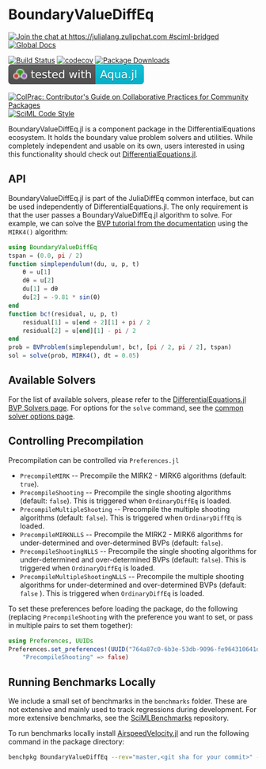 # BoundaryValueDiffEq

[![Join the chat at https://julialang.zulipchat.com #sciml-bridged](https://img.shields.io/static/v1?label=Zulip&message=chat&color=9558b2&labelColor=389826)](https://julialang.zulipchat.com/#narrow/stream/279055-sciml-bridged)
[![Global Docs](https://img.shields.io/badge/docs-SciML-blue.svg)](https://docs.sciml.ai/DiffEqDocs/stable/)

[![Build Status](https://github.com/SciML/BoundaryValueDiffEq.jl/workflows/CI/badge.svg)](https://github.com/SciML/BoundaryValueDiffEq.jl/actions?query=workflow%3ACI)
[![codecov](https://codecov.io/gh/SciML/BoundaryValueDiffEq.jl/branch/master/graph/badge.svg)](https://codecov.io/gh/SciML/BoundaryValueDiffEq.jl)
[![Package Downloads](https://shields.io/endpoint?url=https://pkgs.genieframework.com/api/v1/badge/BoundaryValueDiffEq)](https://pkgs.genieframework.com?packages=BoundaryValueDiffEq)
[![Aqua QA](https://raw.githubusercontent.com/JuliaTesting/Aqua.jl/master/badge.svg)](https://github.com/JuliaTesting/Aqua.jl)

[![ColPrac: Contributor's Guide on Collaborative Practices for Community Packages](https://img.shields.io/badge/ColPrac-Contributor%27s%20Guide-blueviolet)](https://github.com/SciML/ColPrac)
[![SciML Code Style](https://img.shields.io/static/v1?label=code%20style&message=SciML&color=9558b2&labelColor=389826)](https://github.com/SciML/SciMLStyle)

BoundaryValueDiffEq.jl is a component package in the DifferentialEquations ecosystem. It holds the
boundary value problem solvers and utilities. While completely independent
and usable on its own, users interested in using this
functionality should check out [DifferentialEquations.jl](https://github.com/JuliaDiffEq/DifferentialEquations.jl).

## API

BoundaryValueDiffEq.jl is part of the JuliaDiffEq common interface, but can be used independently of DifferentialEquations.jl. The only requirement is that the user passes a BoundaryValueDiffEq.jl algorithm to solve. For example, we can solve the [BVP tutorial from the documentation](https://docs.sciml.ai/DiffEqDocs/stable/tutorials/bvp_example/) using the `MIRK4()` algorithm:

```julia
using BoundaryValueDiffEq
tspan = (0.0, pi / 2)
function simplependulum!(du, u, p, t)
    θ = u[1]
    dθ = u[2]
    du[1] = dθ
    du[2] = -9.81 * sin(θ)
end
function bc!(residual, u, p, t)
    residual[1] = u[end ÷ 2][1] + pi / 2
    residual[2] = u[end][1] - pi / 2
end
prob = BVProblem(simplependulum!, bc!, [pi / 2, pi / 2], tspan)
sol = solve(prob, MIRK4(), dt = 0.05)
```

## Available Solvers

For the list of available solvers, please refer to the [DifferentialEquations.jl BVP Solvers page](https://docs.sciml.ai/DiffEqDocs/stable/solvers/bvp_solve/). For options for the `solve` command, see the [common solver options page](https://docs.sciml.ai/DiffEqDocs/stable/basics/common_solver_opts/).

## Controlling Precompilation

Precompilation can be controlled via `Preferences.jl`

  - `PrecompileMIRK` -- Precompile the MIRK2 - MIRK6 algorithms (default: `true`).
  - `PrecompileShooting` -- Precompile the single shooting algorithms (default: `false`). This is triggered when `OrdinaryDiffEq` is loaded.
  - `PrecompileMultipleShooting` -- Precompile the multiple shooting algorithms (default: `false`). This is triggered when `OrdinaryDiffEq` is loaded.
  - `PrecompileMIRKNLLS` -- Precompile the MIRK2 - MIRK6 algorithms for under-determined and over-determined BVPs (default: `false`).
  - `PrecompileShootingNLLS` -- Precompile the single shooting algorithms for under-determined and over-determined BVPs (default: `false`). This is triggered when `OrdinaryDiffEq` is loaded.
  - `PrecompileMultipleShootingNLLS` -- Precompile the multiple shooting algorithms for under-determined and over-determined BVPs (default: `false` ). This is triggered when `OrdinaryDiffEq` is loaded.

To set these preferences before loading the package, do the following (replacing `PrecompileShooting` with the preference you want to set, or pass in multiple pairs to set them together):

```julia
using Preferences, UUIDs
Preferences.set_preferences!(UUID("764a87c0-6b3e-53db-9096-fe964310641d"),
    "PrecompileShooting" => false)
```

## Running Benchmarks Locally

We include a small set of benchmarks in the `benchmarks` folder. These are not extensive and mainly used to track regressions during development. For more extensive benchmarks, see the [SciMLBenchmarks](https://github.com/SciML/SciMLBenchmarks.jl) repository.

To run benchmarks locally install [AirspeedVelocity.jl](https://github.com/MilesCranmer/AirspeedVelocity.jl) and run the following command in the package directory:

```bash
benchpkg BoundaryValueDiffEq --rev="master,<git sha for your commit>" --bench-on="master"
```
